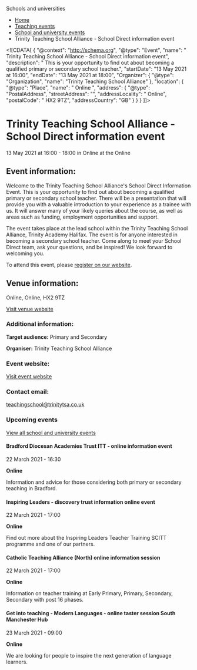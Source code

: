 Schools and universities

*   [Home](/)
*   [Teaching events](/teaching-events)
*   [School and university events](/teaching-events/training-provider-events)
*   Trinity Teaching School Alliance - School Direct information event

<!\[CDATA\[ { "@context": "http://schema.org", "@type": "Event", "name": " Trinity Teaching School Alliance - School Direct information event", "description": " This is your opportunity to find out about becoming a qualified primary or secondary school teacher.", "startDate": "13 May 2021 at 16:00", "endDate": "13 May 2021 at 18:00", "Organizer": { "@type": "Organization", "name": "Trinity Teaching School Alliance" }, "location": { "@type": "Place", "name": " Online ", "address": { "@type": "PostalAddress", "streetAddress": "", "addressLocality": " Online", "postalCode": " HX2 9TZ", "addressCountry": "GB" } } } \]\]>

Trinity Teaching School Alliance - School Direct information event
==================================================================

13 May 2021 at 16:00 - 18:00 in Online at the Online

Event information:
------------------

Welcome to the Trinity Teaching School Alliance's School Direct Information Event. This is your opportunity to find out about becoming a qualified primary or secondary school teacher. There will be a presentation that will provide you with a valuable introduction to your experience as a trainee with us. It will answer many of your likely queries about the course, as well as areas such as funding, employment opportunities and support.

The event takes place at the lead school within the Trinity Teaching School Alliance, Trinity Academy Halifax. The event is for anyone interested in becoming a secondary school teacher. Come along to meet your School Direct team, ask your questions, and be inspired! We look forward to welcoming you.

To attend this event, please [register on our website](https://www.eventbrite.co.uk/e/ttsa-school-direct-information-event-tickets-119897884801).

Venue information:
------------------

Online, Online, HX2 9TZ

[Visit venue website](https://halifax.trinitymat.org/ "Online")

### Additional information:

**Target audience:** Primary and Secondary

**Organiser:** Trinity Teaching School Alliance

### Event website:

[Visit event website](https://www.eventbrite.co.uk/e/ttsa-school-direct-information-event-tickets-119897884801)

### Contact email:

[teachingschool@trinitytsa.co.uk](mailto:teachingschool@trinitytsa.co.uk)

### Upcoming events

[View all school and university events](/teaching-events/training-provider-events)

[](/teaching-events/training-provider-events/210322-bradford-diocesan-academies-trust-itt-online-information-event)

#### Bradford Diocesan Academies Trust ITT - online information event

22 March 2021 - 16:30

**Online**

Information and advice for those considering both primary or secondary teaching in Bradford.

[](/teaching-events/training-provider-events/210322-inspiring-leaders-discovery-trust-information-online-event)

#### Inspiring Leaders - discovery trust information online event

22 March 2021 - 17:00

**Online**

Find out more about the Inspiring Leaders Teacher Training SCITT programme and one of our partners.

[](/teaching-events/training-provider-events/210322-catholic-teaching-alliance-north-online-information-session)

#### Catholic Teaching Alliance (North) online information session

22 March 2021 - 17:00

**Online**

Information on teacher training at Early Primary, Primary, Secondary, Secondary with post 16 phases.

[](/teaching-events/training-provider-events/210323-get-into-teaching-modern-languages-online-taster-session-south-manchester-hub)

#### Get into teaching - Modern Languages - online taster session South Manchester Hub

23 March 2021 - 09:00

**Online**

We are looking for people to inspire the next generation of language learners.